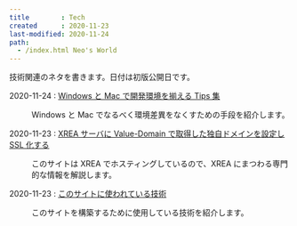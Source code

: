 ```yaml
---
title        : Tech
created      : 2020-11-23
last-modified: 2020-11-24
path:
  - /index.html Neo's World
---
```


技術関連のネタを書きます。日付は初版公開日です。

<dl>
  <dt><time>2020-11-24</time> : <a href="windows-mac-environment.html">Windows と Mac で開発環境を揃える Tips 集</a></dt>
  <dd>
    <p>Windows と Mac でなるべく環境差異をなくすための手段を紹介します。</p>
  </dd>
  <dt><time>2020-11-23</time> : <a href="xrea-value-domain-ssl.html">XREA サーバに Value-Domain で取得した独自ドメインを設定し SSL 化する</a></dt>
  <dd>
    <p>このサイトは XREA でホスティングしているので、XREA にまつわる専門的な情報を解説します。</p>
  </dd>
  <dt><time>2020-11-23</time> : <a href="tech-of-this-site.html">このサイトに使われている技術</a></dt>
  <dd>
    <p>このサイトを構築するために使用している技術を紹介します。</p>
  </dd>
</dl>
